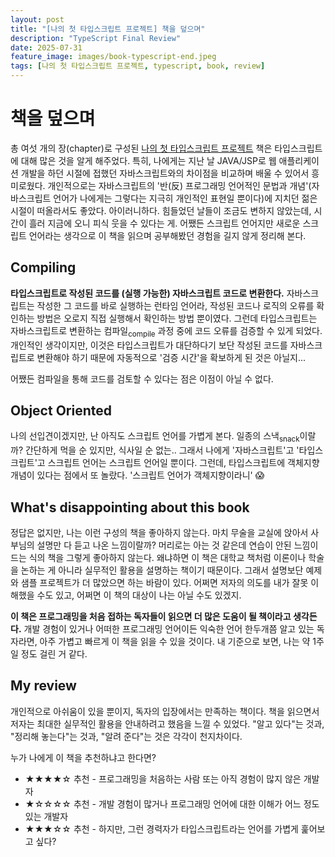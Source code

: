 ```yaml
---
layout: post
title: "[나의 첫 타입스크립트 프로젝트] 책을 덮으며"
description: "TypeScript Final Review"
date: 2025-07-31
feature_image: images/book-typescript-end.jpeg
tags: [나의 첫 타입스크립트 프로젝트, typescript, book, review]
---
```


# 책을 덮으며

총 여섯 개의 장(chapter)로 구성된 [나의 첫 타입스크립트 프로젝트](https://jpub.tistory.com/468870) 책은 타입스크립트에 대해 많은 것을 알게 해주었다.
특히, 나에게는 지난 날 JAVA/JSP로 웹 애플리케이션 개발을 하던 시절에 접했던 자바스크립트와의 차이점을 비교하며 배울 수 있어서 흥미로웠다.
개인적으로는 자바스크립트의 '반(反) 프로그래밍 언어적인 문법과 개념'(자바스크립트 언어가 나에게는 그렇다는 지극히 개인적인 표현일 뿐이다)에 지치던 젊은 시절이 떠올라서도 좋았다.
아이러니하다. 힘들었던 날들이 조금도 변하지 않았는데, 시간이 흘러 지금에 오니 피식 웃을 수 있다는 게.
어쨌든 스크립트 언어지만 새로운 스크립트 언어라는 생각으로 이 책을 읽으며 공부해봤던 경험을 길지 않게 정리해 본다.

<!--more-->

## Compiling

**타입스크립트로 작성된 코드를 (실행 가능한) 자바스크립트 코드로 변환한다.**
자바스크립트는 작성한 그 코드를 바로 실행하는 런타임 언어라, 작성된 코드나 로직의 오류를 확인하는 방법은 오로지 직접 실행해서 확인하는 방법 뿐이였다.
그런데 타입스크립트는 자바스크립트로 변환하는 컴파일<sub>compile</sub> 과정 중에 코드 오류를 검증할 수 있게 되었다.
개인적인 생각이지만, 이것은 타입스크립트가 대단하다기 보단 작성된 코드를 자바스크립트로 변환해야 하기 때문에 자동적으로 '검증 시간'을 확보하게 된 것은 아닐지...

어쨌든 컴파일을 통해 코드를 검토할 수 있다는 점은 이점이 아닐 수 없다.

## Object Oriented

나의 선입견이겠지만, 난 아직도 스크립트 언어를 가볍게 본다. 일종의 스낵<sub>snack</sub>이랄까? 간단하게 먹을 순 있지만, 식사일 순 없는..
그래서 나에게 '자바스크립트'고 '타입스크립트'고 스크립트 언어는 스크립트 언어일 뿐이다.
그런데, 타입스크립트에 객체지향 개념이 있다는 점에서 또 놀랐다. '스크립트 언어가 객체지향이라니' 😱

## What's disappointing about this book

정답은 없지만, 나는 이런 구성의 책을 좋아하지 않는다. 마치 무술을 교실에 앉아서 사부님의 설명만 다 듣고 나온 느낌이랄까?
머리로는 아는 것 같은데 연습이 안된 느낌이 드는 식의 책을 그렇게 좋아하지 않는다.
왜냐하면 이 책은 대학교 책처럼 이론이나 학술을 논하는 게 아니라 실무적인 활용을 설명하는 책이기 때문이다.
그래서 설명보단 예제와 샘플 프로젝트가 더 많았으면 하는 바람이 있다.
어쩌면 저자의 의도를 내가 잘못 이해했을 수도 있고, 어쩌면 이 책의 대상이 나는 아닐 수도 있겠지.

**이 책은 프로그래밍을 처음 접하는 독자들이 읽으면 더 많은 도움이 될 책이라고 생각든다.**
개발 경험이 있거나 어떠한 프로그래밍 언어이든 익숙한 언어 한두개쯤 알고 있는 독자라면, 아주 가볍고 빠르게 이 책을 읽을 수 있을 것이다.
내 기준으로 보면, 나는 약 1주일 정도 걸린 거 같다.

## My review

개인적으로 아쉬움이 있을 뿐이지, 독자의 입장에서는 만족하는 책이다. 책을 읽으면서 저자는 최대한 실무적인 활용을 안내하려고 했음을 느낄 수 있었다.
"알고 있다"는 것과, "정리해 놓는다"는 것과, "알려 준다"는 것은 각각이 천지차이다.

누가 나에게 이 책을 추천하냐고 한다면?

+ ★★★★☆ 추천 - 프로그래밍을 처음하는 사람 또는 아직 경험이 많지 않은 개발자 
+ ★☆☆☆☆ 추천 - 개발 경험이 많거나 프로그래밍 언어에 대한 이해가 어느 정도 있는 개발자
+ ★★★☆☆ 추천 - 하지만, 그런 경력자가 타입스크립트라는 언어를 가볍게 훑어보고 싶다? 